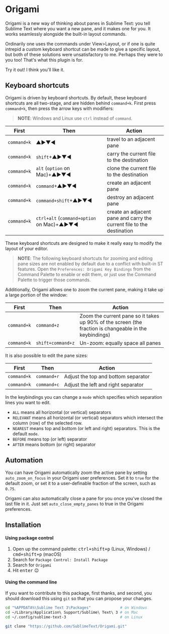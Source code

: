 Origami
=======

Origami is a new way of thinking about panes in Sublime Text: you tell Sublime Text where you want a new pane, and it makes one for you. It works seamlessly alongside the built-in layout commands.

Ordinarily one uses the commands under View>Layout, or if one is quite intrepid a custom keyboard shortcut can be made to give a specific layout, but both of these solutions were unsatisfactory to me. Perhaps they were to you too! That's what this plugin is for.

Try it out! I think you'll like it.

Keyboard shortcuts
------------------

Origami is driven by keyboard shortcuts. By default, these keyboard shortcuts are all two-stage, and are hidden behind `command+k`. First press `command+k`, then press the arrow keys with modifiers:

> **NOTE**: Windows and Linux use `ctrl` instead of `command`.

| First       | Then                                       | Action                                    |
| ----------- | ------------------------------------------ | ----------------------------------------- |
| `command+k` | ▲►▼◄                                       | travel to an adjacent pane                |
| `command+k` | `shift`+▲►▼◄                               | carry the current file to the destination |
| `command+k` | `alt` (`option` on Mac)+▲►▼◄               | clone the current file to the destination |
| `command+k` | `command`+▲►▼◄                             | create an adjacent pane                   |
| `command+k` | `command+shift`+▲►▼◄                       | destroy an adjacent pane                  |
| `command+k` | `ctrl+alt` (`command+option` on Mac)+▲►▼◄  | create an adjacent pane and carry the current file to the destination |

These keyboard shortcuts are designed to make it really easy to modify the layout of your editor.

> **NOTE**: The following keyboard shortcuts for zooming and editing pane sizes are not enabled by default due to a conflict with built-in ST features. Open the `Preferences: Origami Key Bindings` from the Command Palette to enable or edit them, or just use the Command Palette to trigger those commands.


Additionally, Origami allows one to zoom the current pane, making it take up a large portion of the window:

| First       | Then              | Action                           |
| ----------- | ----------------- | -------------------------------- |
| `command+k` | `command+z`       | Zoom the current pane so it takes up 90% of the screen (the fraction is changeable in the keybindings) |
| `command+k` | `shift+command+z` | Un-zoom: equally space all panes |

It is also possible to edit the pane sizes:

| First       | Then        | Action                              |
| ----------- | ------------| ----------------------------------- |
| `command+k` | `command+r` | Adjust the top and bottom separator |
| `command+k` | `command+c` | Adjust the left and right separator |

In the keybindings you can change a `mode` which specifies which separation lines you want to edit.
* `ALL` means all horizontal (or vertical) separators
* `RELEVANT` means all horizontal (or vertical) separators which intersect the column (row) of the selected row.
* `NEAREST` means top and bottom (or left and right) separators. This is the default `mode`.
* `BEFORE` means top (or left) separator
* `AFTER` means bottom (or right) separator

Automation
----------

You can have Origami automatically zoom the active pane by setting `auto_zoom_on_focus` in your Origami user preferences. Set it to `true` for the default zoom, or set it to a user-definable fraction of the screen, such as `0.75`.

Origami can also automatically close a pane for you once you've closed the last file in it. Just set `auto_close_empty_panes` to true in the Origami preferences.

Installation
------------

#### Using package control

1. Open up the command palette: <kbd>ctrl+shift+p</kbd> (Linux, Windows) / <kbd>cmd+shift+p</kbd> (macOS)
2. Search for `Package Control: Install Package`
3. Search for `Origami`
4. Hit <kbd>enter</kbd> :wink:

#### Using the command line

If you want to contribute to this package, first thanks, and second, you should download this using `git` so that you can propose your changes.

```bash
cd "%APPDATA%\Sublime Text 3\Packages"             # on Windows
cd ~/Library/Application\ Support/Sublime\ Text\ 3 # on Mac
cd ~/.config/sublime-text-3                        # on Linux

git clone "https://github.com/SublimeText/Origami.git"
```
